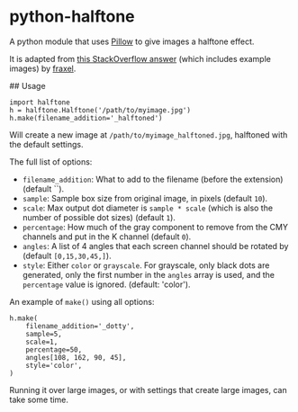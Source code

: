 # python-halftone

A python module that uses [Pillow][pillow] to give images a halftone effect.

It is adapted from [this StackOverflow answer][so] (which includes example images) by [fraxel][fr].

[pillow]: http://pillow.readthedocs.io
[so]: http://stackoverflow.com/questions/10572274/halftone-images-in-python/10575940#10575940
[fr]: http://stackoverflow.com/users/1175101/fraxel


## Usage

    import halftone
    h = halftone.Halftone('/path/to/myimage.jpg')
    h.make(filename_addition='_halftoned')

Will create a new image at `/path/to/myimage_halftoned.jpg`, halftoned with the
default settings.

The full list of options:

* `filename_addition`: What to add to the filename (before the extension) (default ``).
* `sample`: Sample box size from original image, in pixels (default `10`).
* `scale`: Max output dot diameter is `sample * scale` (which is also the number of possible dot sizes) (default `1`).
* `percentage`: How much of the gray component to remove from the CMY channels and put in the K channel (default `0`).
* `angles`: A list of 4 angles that each screen channel should be rotated by (default `[0,15,30,45,]`).
* `style`: Either `color` or `grayscale`. For grayscale, only black dots are generated, only the first number in the `angles` array is used, and the `percentage` value is ignored. (default: 'color').


An example of `make()` using all options:

	h.make(
		filename_addition='_dotty',
		sample=5,
		scale=1,
		percentage=50,
		angles[108, 162, 90, 45],
		style='color',
	)

Running it over large images, or with settings that create large images, can take some time.
